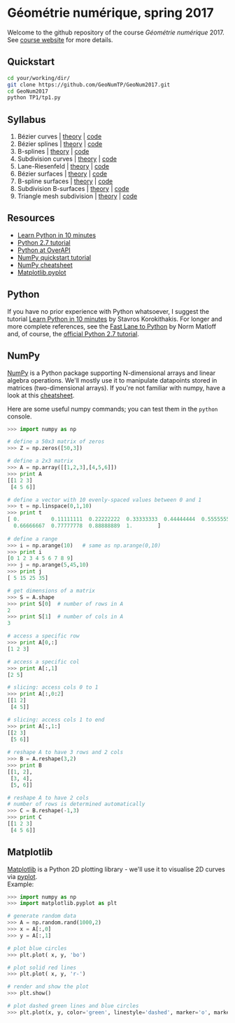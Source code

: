 # Géométrie numérique, spring 2017
Welcome to the github repository of the course *Géométrie numérique* 2017.  
See [course website](https://tiborstanko.sk/teaching/geo-num-2017/) for more details.

## Quickstart
```bash
cd your/working/dir/
git clone https://github.com/GeoNumTP/GeoNum2017.git
cd GeoNum2017
python TP1/tp1.py
```

## Syllabus
1. Bézier curves | [theory](https://tiborstanko.sk/teaching/geo-num-2017/tp1.html) | [code](https://github.com/GeoNumTP/GeoNum2017/tree/master/TP1#tp1--bézier-curves-de-casteljaus-algorithm)  
1. Bézier splines | [theory](https://tiborstanko.sk/teaching/geo-num-2017/tp2.html) | [code](https://github.com/GeoNumTP/GeoNum2017/tree/master/TP2#tp2--bézier-splines-ck-smoothness)  
1. B-splines | [theory](https://tiborstanko.sk/teaching/geo-num-2017/tp3.html) | [code](https://github.com/GeoNumTP/GeoNum2017/tree/master/TP3#tp3--b-splines-de-boors-algorithm)  
1. Subdivision curves | [theory](https://tiborstanko.sk/teaching/geo-num-2017/tp4.html) | [code](https://github.com/GeoNumTP/GeoNum2017/tree/master/TP4#tp4--subdivision-curves)  
1. Lane-Riesenfeld | [theory](https://tiborstanko.sk/teaching/geo-num-2017/tp5.html) | [code](https://github.com/GeoNumTP/GeoNum2017/tree/master/TP5#tp5--lane-riesenfeld-algorithm) 
1. Bézier surfaces | [theory](https://tiborstanko.sk/teaching/geo-num-2017/tp6.html) | [code](https://github.com/GeoNumTP/GeoNum2017/tree/master/TP6#tp6--bezier-surfaces)
1. B-spline surfaces | [theory](https://tiborstanko.sk/teaching/geo-num-2017/tp7.html) | [code](https://github.com/GeoNumTP/GeoNum2017/tree/master/TP7#tp7--b-spline-surfaces)
1. Subdivision B-surfaces | [theory](https://tiborstanko.sk/teaching/geo-num-2017/tp8.html) | [code](https://github.com/GeoNumTP/GeoNum2017/tree/master/TP8#tp8--uniform-b-splines-as-subdivision-surfaces)
1. Triangle mesh subdivision | [theory](https://tiborstanko.sk/teaching/geo-num-2017/tp9.html) | [code](https://github.com/GeoNumTP/GeoNum2017/tree/master/TP9#tp9--subdivision-surfaces-on-triangle-meshes)

## Resources
* [Learn Python in 10 minutes](https://www.stavros.io/tutorials/python/)
* [Python 2.7 tutorial](https://docs.python.org/2.7/tutorial/)
* [Python at OverAPI](http://overapi.com/python)
* [NumPy quickstart tutorial](https://docs.scipy.org/doc/numpy-dev/user/quickstart.html)
* [NumPy cheatsheet](https://s3.amazonaws.com/assets.datacamp.com/blog_assets/Numpy_Python_Cheat_Sheet.pdf)
* [Matplotlib.pyplot](http://matplotlib.org/api/pyplot_api.html#matplotlib.pyplot.plot)

## Python
If you have no prior experience with Python whatsoever, I suggest the tutorial
[Learn Python in 10 minutes](https://www.stavros.io/tutorials/python/) by Stavros Korokithakis.
For longer and more complete references, see the [Fast Lane to Python](http://heather.cs.ucdavis.edu/~matloff/Python/PLN/FastLanePython.pdf) by Norm Matloff and, of course, the [official Python 2.7 tutorial](https://docs.python.org/2.7/tutorial/).

## NumPy
[NumPy](http://www.numpy.org/) is a Python package supporting N-dimensional arrays and linear algebra operations. We'll mostly use it to manipulate datapoints stored in matrices (two-dimensional arrays).
If you're not familiar with numpy, have a look at this [cheatsheet](https://s3.amazonaws.com/assets.datacamp.com/blog_assets/Numpy_Python_Cheat_Sheet.pdf).

Here are some useful numpy commands; you can test them in the `python` console.

```python
>>> import numpy as np

# define a 50x3 matrix of zeros
>>> Z = np.zeros([50,3])

# define a 2x3 matrix
>>> A = np.array([[1,2,3],[4,5,6]])
>>> print A
[[1 2 3]
 [4 5 6]]

# define a vector with 10 evenly-spaced values between 0 and 1 
>>> t = np.linspace(0,1,10)
>>> print t 
[ 0.          0.11111111  0.22222222  0.33333333  0.44444444  0.55555556
  0.66666667  0.77777778  0.88888889  1.        ]
  
# define a range
>>> i = np.arange(10)   # same as np.arange(0,10)
>>> print i
[0 1 2 3 4 5 6 7 8 9]
>>> j = np.arange(5,45,10)
>>> print j
[ 5 15 25 35]

# get dimensions of a matrix
>>> S = A.shape
>>> print S[0]  # number of rows in A 
2
>>> print S[1]  # number of cols in A
3

# access a specific row
>>> print A[0,:]
[1 2 3]

# access a specific col
>>> print A[:,1]
[2 5]

# slicing: access cols 0 to 1
>>> print A[:,0:2]
[[1 2]
 [4 5]]

# slicing: access cols 1 to end
>>> print A[:,1:]
[[2 3]
 [5 6]]
 
# reshape A to have 3 rows and 2 cols
>>> B = A.reshape(3,2)
>>> print B
[[1, 2],
 [3, 4],
 [5, 6]]

# reshape A to have 2 cols
# number of rows is determined automatically
>>> C = B.reshape(-1,3)
>>> print C
[[1 2 3]
 [4 5 6]]
```

## Matplotlib
[Matplotlib](http://matplotlib.org/) is a Python 2D plotting library - we'll use it to visualise 2D curves 
via [pyplot](http://matplotlib.org/api/pyplot_api.html#matplotlib.pyplot.plot).  
Example:
```python
>>> import numpy as np
>>> import matplotlib.pyplot as plt

# generate random data
>>> A = np.random.rand(1000,2)
>>> x = A[:,0]
>>> y = A[:,1]

# plot blue circles
>>> plt.plot( x, y, 'bo')

# plot solid red lines
>>> plt.plot( x, y, 'r-')

# render and show the plot
>>> plt.show()

# plot dashed green lines and blue circles
>>> plt.plot(x, y, color='green', linestyle='dashed', marker='o', markerfacecolor='blue', markersize=12)
```
